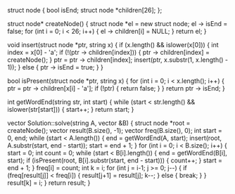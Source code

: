struct node {
    bool isEnd;
    struct node *children[26];
};

struct node* createNode() {
    struct node *el = new struct node;
    el -> isEnd = false;
    for (int i = 0; i < 26; i++) {
        el -> children[i] = NULL;
    }
    return el;
}

void insert(struct node *ptr, string x) {
    if (x.length() && islower(x[0])) {
        int index = x[0] - 'a';
        if (!(ptr -> children[index])) {
            ptr -> children[index] = createNode();
        }
        ptr = ptr -> children[index];
        insert(ptr, x.substr(1, x.length() - 1));
    } else {
        ptr -> isEnd = true;
    }
}

bool isPresent(struct node *ptr, string x) {
    for (int i = 0; i < x.length(); i++) {
        ptr = ptr -> children[x[i] - 'a'];
        if (!ptr) {
            return false;
        }
    }
    return ptr -> isEnd;
}

int getWordEnd(string str, int start) {
    while (start < str.length() && islower(str[start])) {
        start++;
    }
    return start;
}

vector<int> Solution::solve(string A, vector<string> &B) {
    struct node *root = createNode();
    vector<int> result(B.size(), -1);
    vector<int> freq(B.size(), 0);
    int start = 0, end;
    while (start < A.length()) {
        end = getWordEnd(A, start);
        insert(root, A.substr(start, end - start));
        start = end + 1;
    }
    for (int i = 0; i < B.size(); i++) {
        start = 0;
        int count = 0;
        while (start < B[i].length()) {
            end = getWordEnd(B[i], start);
            if (isPresent(root, B[i].substr(start, end - start))) {
                count++;
            }
            start = end + 1;
        }
        freq[i] = count;
        int k = i;
        for (int j = i-1; j >= 0; j--) {
            if (freq[result[j]] < freq[i]) {
                result[j+1] = result[j];
                k--;
            } else {
                break;
            }
        }
        result[k] = i;
    }
    return result;
}

